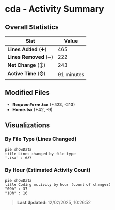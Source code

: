 # cda - Activity Summary 

## Overall Statistics

| Stat                   | Value                                                             |
| ---------------------- | ----------------------------------------------------------------- |
| **Lines Added** (➕)   | 465                                          |
| **Lines Removed** (➖) | 222                                        |
| **Net Change** (↕)    | 243                |
| **Active Time** (⌚)   | 91 minutes |


## Modified Files
- **RequestForm.tsx** (+423, -213)
- **Home.tsx** (+42, -9)

## Visualizations

### By File Type (Lines Changed)

```mermaid
pie showData
title Lines changed by file type
".tsx" : 687
```

### By Hour (Estimated Activity Count)

```mermaid
pie showData
title Coding activity by hour (count of changes)
"09h" : 37
"10h" : 16
```


> **Last Updated:** 12/02/2025, 10:26:52
